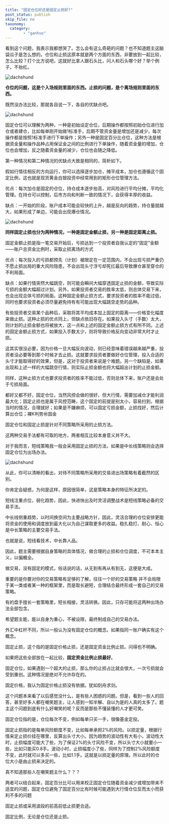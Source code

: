 ```yaml
---
title: "固定仓位好还是固定止损好?"
post_status: publish
skip_file: no
taxonomy:
  category:
        - "ganhuo"
---
```


看到这个问题，我表示我都想哭了。怎么会有这么奇葩的问题？也不知道题主这脑袋瓜子是怎么想的。仓位和止损这原本就是两个方面的东西，非要放到一起比较，怎么比较？打个比方说吧，这就好比拿人跟石头比，问人和石头哪个好？举个例子，不抬杠。

![dachshund](https://cdn.fendou.la/funstoutiao/2020/12/162659513.png "2AD3F7E1-D44D-41e0-9B17-E0B212370A1E.png")

**仓位的问题，这是个入场规则里面的东西。止损的问题，是个离场规则里面的东西。**

既然没办法比较，那就各自说一下，各自的优缺点吧。

![dachshund](https://cdn.fendou.la/funstoutiao/2020/12/163622142.jpg "u=2335346654,1449778900&fm=26&gp=0.jpg")

固定仓位可以理解为两种，一种是初始设定仓位，后期操作都按照初始仓位进行加仓或者建仓，比如每单刚开始做1标准手，后期不管资金量是增加还是减少，每次操作都是按照1标准手进行下单操作；另外一种是固定百分比仓位，这种方法是根据资金量和操作品种占用保证金之间的比例进行下单操作，随着资金量的增加，仓位也会增加，反之随着资金量的减少，仓位也会随之降低。

第一种情况和第二种情况的优缺点大致是相同的，简析如下。

假如行情往相反的方向运行，你可以选择逐步加仓，摊平成本，加仓也遵循这个固定比例，这也就是现货黄金白银投资中经常用到的矩形仓位管理方法。

优点：每次加仓是固定的仓位，持仓成本逐步抬高，对风险进行平均分摊，平均化管理。在持仓可以控制，后市方向和判断一致的情况下，会获得丰厚的收益。

缺点：一开始的阶段，账户成本可能会较快的上升，越是反向的趋势，持仓量就越大，如果形成了单边，可能会出现爆仓情况。

![dachshund](https://cdn.fendou.la/funstoutiao/2020/12/163629767.png "C6CBADE7-1EE0-4015-B125-D72914519CAD.png")

**同样固定止损也分为两种情况，一种是固定金额止损，另一种是固定距离止损。**

固定金额止损是指一笔交易开始后，亏损达到一个投资者自我认定的“固定”金额——账户总资金比例时，采取止损离场的方式　　

优点：每次投入的亏损都预先（计划）被限定在一定范围内，不会出现亏损严重仍不愿止损出局的重大风险隐患，不会出现头寸浮亏却死扛最后导致爆仓甚至穿仓的不利局面。　

缺点：如果行情突然大幅跳空，则可能会瞬间大幅穿透固定止损的金额，导致实际亏损的金额大幅超过计划。另外，如果投资者交易的胜率太低，则总体交易下来，也会出现总体亏损的局面。这种固定金额止损方式，要求投资者的胜率不能过低，同时也要求投资者必须尽量避免持有有可能出现大幅跳空走势的品种。　

有些投资者交易某个品种后，采取将其平均成本加上固定的距离——价格变化幅度来做止损。这种止损的优点同上，但缺点依旧存在。如果投入头寸（手数）太大，则计划的止损金额也将被放大，这一点和上述的固定金额止损方式有所不同。上述的固定金额止损方式，如果投入手数太少，则将导致价格反向变动非常大时才止损。

这其实很没必要，因为价格一旦大幅反向波动，则已经意味着错误越来越严重，投资者没必要等到那个时候才去止损。这就要求投资者要做好仓位管理，投入合适的头寸才能取得好的效果，但是，这对于投资者来说是个难题。另一个缺陷是，如果出现和上述一样的大幅跳空行情，则实际止损金额也将大幅超出计划的止损金额。　　

同样，这种止损方式也要求投资者的胜率不能过低，否则总体下来，账户还是会处于亏损局面。

都好又都不好，固定仓位，当然风控会做的很好，但大行情，需要加减仓才能利润最大化；固定止损也是属于风控范畴，这个固定的前提是别太小，容易扫到，根据当时的情况，合理就好；如果是不嫌麻烦，可以固定亏损金额，止损找好，然后计算出仓位；裸K判势㊗️固金

固定仓位和固定止损是针对不同策略所采用的止损方法。

这两种交易手法都有可取的地方，两者相互比较本身意义并不大。

对于我而言，短线策略我一般会采用固定止损的方法，如果是中长线策略则会选择固定仓位为出场办法。

![dachshund](https://cdn.fendou.la/funstoutiao/2020/12/182146248.jpg "换骨岩.jpg")

从此，你可以清晰的看出，对待不同策略所采用的交易进出场策略有着截然的区别。

你肯定会疑惑，为何是这样，原因很简单，这是策略本身的特征所决定的。

短线注重点位，弱化趋势，因此，快进快出及时灵活调整战术是短线策略必备的交易手法。

中长线侧重趋势，以时间换空间为主要战略方针，因此，灵活合理的仓位安排更能将资金的使用和调度放到最大化以为自己谋取更多的收益。稳扎稳打、耐心、恒心是中长策略的主要交易手法。

也就是说，短线看技术，中长靠人品。

因此，题主需要根据自身策略的具体情况，做合理的止损和仓位调度，不可本本主义，以偏概全。

做交易，没有固定的模式，俗话说的话，从无到有再从有到无，这便是大成。

重要的是你要对你的交易策略有足够的了解，往往一个好的交易策略 并不会局限于某一类或者某一种的框架里，而是取长避短，合理结合最终形成一套自己的交易策略。

有的盘手擅长一套策略里，短长相接，灵活转换。因此，只存可能将这两种出场办法全部包含。

希望题主能，能以自身为重心，不被设限，最终制成自己的交易办法。

外汇中杠杆不同，所以一般认为没有固定仓位的概念。如果指同一账户确实有这个概念。

固定止损，这个指的是固定价格止损，还是固定资金比例止损。问得也不明确。

如果把这些全部放在一起比较，**固定资金比例止损最好**。

固定仓位，如果遇到一个超大的止损，那么你的止损占比就会很大，一次亏损就会受到重创。这种情况是绝对不允许存在的。

固定价格，我认为固定价格止损没有依据。犹如刻舟求剑。

这个问题本来看了以后感觉没什么，是有些人困惑的问题。但是，看到一些人的回答，甚至好多人都在嘲笑题主，让人感到一知半解、自以为是的人真的太多了。题主这个问题到底有什么好嘲笑的呢？反而是那些不懂装懂的人才更可笑。

固定仓位指的是，仓位每次不变，例如每单只买一手，很像基金定投。

固定止损指的是每单风险额度不变，比如每单承担2%的风险。以损定量，根据行情来定止损价挂在哪里，反算出头寸大小。因为趋势的波动性有大有小，波动性大时，止损幅度可能大了些，为了保证2%的头寸风险​不变，所以头寸大小就要小一些，比如只能买0.8手。波动小时，止损幅度小了些，同样为了控制2%风险额度不变，此时就可以多买一些，比如1.1手。这就是以损定量的原理。所以此时的仓位大小是由止损来决定的。

真不知道那些人在嘲笑题主什么？？？​

两者可以结合起来，固定百分比可以用来校正固定仓位随着资金减少或增加带来不适宜的问题，固定仓位避免了固定百分比有时候可能遇到大行情仓位反而太小而获利不多的问题

固定止损或采用波段的前高前低止损更合适。

固定比例，无论是仓位还是止损。
